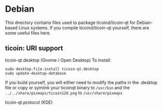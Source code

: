 
Debian
====================
This directory contains files used to package ticoind/ticoin-qt
for Debian-based Linux systems. If you compile ticoind/ticoin-qt yourself, there are some useful files here.

## ticoin: URI support ##


ticoin-qt.desktop  (Gnome / Open Desktop)
To install:

	sudo desktop-file-install ticoin-qt.desktop
	sudo update-desktop-database

If you build yourself, you will either need to modify the paths in
the .desktop file or copy or symlink your ticoinqt binary to `/usr/bin`
and the `../../share/pixmaps/ticoin128.png` to `/usr/share/pixmaps`

ticoin-qt.protocol (KDE)

